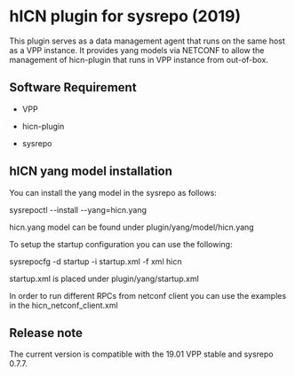 # hICN plugin for sysrepo (2019)

This plugin serves as a data management agent that runs on the same host as a VPP instance. It provides yang models via NETCONF to allow the management of hicn-plugin that runs in VPP instance from out-of-box.

## Software Requirement

- VPP

- hicn-plugin

- sysrepo

## hICN yang model installation

You can install the yang model in the sysrepo as follows:

sysrepoctl --install --yang=hicn.yang

hicn.yang model can be found under plugin/yang/model/hicn.yang

To setup the startup configuration you can use the following:

sysrepocfg -d startup -i startup.xml -f xml hicn

startup.xml is placed under plugin/yang/startup.xml

In order to run different RPCs  from netconf client you can use the examples in the hicn_netconf_client.xml

## Release note

The current version is compatible with the 19.01 VPP stable and sysrepo 0.7.7.